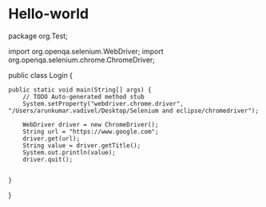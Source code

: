 # Hello-world
package org.Test;

import org.openqa.selenium.WebDriver;
import org.openqa.selenium.chrome.ChromeDriver;

public class Login {

	public static void main(String[] args) {
		// TODO Auto-generated method stub
		System.setProperty("webdriver.chrome.driver", "/Users/arunkumar.vadivel/Desktop/Selenium and eclipse/chromedriver");

		WebDriver driver = new ChromeDriver();
		String url = "https://www.google.com";
		driver.get(url);
		String value = driver.getTitle();
		System.out.println(value);	
		driver.quit();
	
		
	}

}

